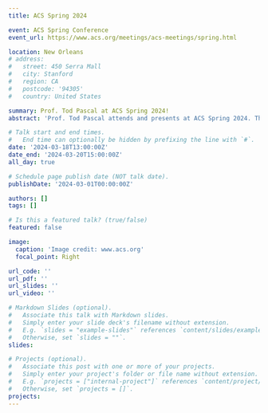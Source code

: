 ```yaml
---
title: ACS Spring 2024

event: ACS Spring Conference
event_url: https://www.acs.org/meetings/acs-meetings/spring.html

location: New Orleans
# address:
#   street: 450 Serra Mall
#   city: Stanford
#   region: CA
#   postcode: '94305'
#   country: United States

summary: Prof. Tod Pascal at ACS Spring 2024!
abstract: 'Prof. Tod Pascal attends and presents at ACS Spring 2024. Those interested in the group can connect with him there!'

# Talk start and end times.
#   End time can optionally be hidden by prefixing the line with `#`.
date: '2024-03-18T13:00:00Z'
date_end: '2024-03-20T15:00:00Z'
all_day: true

# Schedule page publish date (NOT talk date).
publishDate: '2024-03-01T00:00:00Z'

authors: []
tags: []

# Is this a featured talk? (true/false)
featured: false

image:
  caption: 'Image credit: www.acs.org'
  focal_point: Right

url_code: ''
url_pdf: ''
url_slides: ''
url_video: ''

# Markdown Slides (optional).
#   Associate this talk with Markdown slides.
#   Simply enter your slide deck's filename without extension.
#   E.g. `slides = "example-slides"` references `content/slides/example-slides.md`.
#   Otherwise, set `slides = ""`.
slides:

# Projects (optional).
#   Associate this post with one or more of your projects.
#   Simply enter your project's folder or file name without extension.
#   E.g. `projects = ["internal-project"]` references `content/project/deep-learning/index.md`.
#   Otherwise, set `projects = []`.
projects:
---
```


<!-- Slides can be added in a few ways:

- **Create** slides using Wowchemy's [_Slides_](https://docs.hugoblox.com/managing-content/#create-slides) feature and link using `slides` parameter in the front matter of the talk file
- **Upload** an existing slide deck to `static/` and link using `url_slides` parameter in the front matter of the talk file
- **Embed** your slides (e.g. Google Slides) or presentation video on this page using [shortcodes](https://docs.hugoblox.com/writing-markdown-latex/).

Further event details, including page elements such as image galleries, can be added to the body of this page. -->
